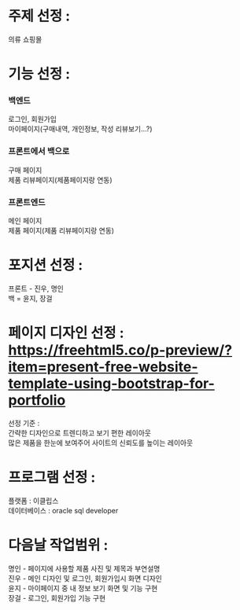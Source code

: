
# 주제 선정 :
의류 쇼핑몰  

# 기능 선정 :
### 백엔드  
로그인, 회원가입<br/>
마이페이지(구매내역, 개인정보, 작성 리뷰보기…?)  

### 프론트에서 백으로  
구매 페이지<br/>
제품 리뷰페이지(제품페이지랑 연동)  

### 프론트엔드  
메인 페이지<br/>
제품 페이지(제품 리뷰페이지랑 연동)  

# 포지션 선정 :
프론트 - 진우, 명인  <br/>
백 = 윤지, 장걸  

# 페이지 디자인 선정 : https://freehtml5.co/p-preview/?item=present-free-website-template-using-bootstrap-for-portfolio
선정 기준 :  <br/>
간략한 디자인으로 트렌디하고 보기 편한 레이아웃  <br/>
많은 제품을 한눈에 보여주어 사이트의 신뢰도를 높이는 레이아웃  <br/>

# 프로그램 선정 :
플랫폼 : 이클립스  <br/>
데이터베이스 : oracle sql developer  <br/>

# 다음날 작업범위 :
명인 - 페이지에 사용할 제품 사진 및 제목과 부연설명  <br/>
진우 - 메인 디자인 및 로그인, 회원가입시 화면 디자인  <br/>
윤지 - 마이페이지 중 내 정보 보기 화면 및 기능 구현  <br/>
장걸 - 로그인, 회원가입 기능 구현  <br/>

